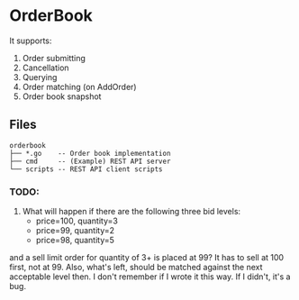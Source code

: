 OrderBook
========

It supports:
1. Order submitting
2. Cancellation
3. Querying
4. Order matching (on AddOrder)
5. Order book snapshot

Files
------

```
orderbook
├── *.go    -- Order book implementation
├── cmd     -- (Example) REST API server
└── scripts -- REST API client scripts
```

### TODO:

1. What will happen if there are the following three bid levels:
   - price=100, quantity=3
   -  price=99, quantity=2
   -  price=98, quantity=5

and a sell limit order for quantity of 3+ is placed at 99?  It has to
sell at 100 first, not at 99. Also, what's left, should be matched
against the next acceptable level then.  I don't remember if I wrote
it this way.  If I didn't, it's a bug.
